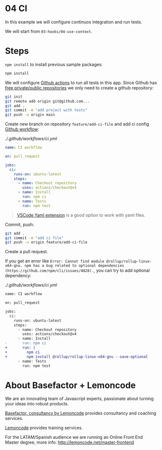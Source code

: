 # 04 CI

In this example we will configure continuos integration and run tests.

We will start from `03-hooks/04-use-context`.

# Steps

`npm install` to install previous sample packages:

```bash
npm install
```

We will configure [Github actions](https://github.com/features/actions) to run all tests in this app. Since Github has [free private/public repositories](https://github.com/pricing) we only need to create a github repository:

```bash
git init
git remote add origin git@github.com...
git add .
git commit -m "add project with tests"
git push -u origin main
```

Create new branch on repository `feature/add-ci-file` and add ci config [Github workflow](https://help.github.com/en/actions/configuring-and-managing-workflows/configuring-a-workflow):

_./.github/workflows/ci.yml_

```yml
name: CI workflow

on: pull_request

jobs:
  ci:
    runs-on: ubuntu-latest
    steps:
      - name: Checkout repository
        uses: actions/checkout@v4
      - name: Install
        run: npm ci
      - name: Tests
        run: npm test

```

> [VSCode Yaml extension](https://marketplace.visualstudio.com/items?itemName=redhat.vscode-yaml) is a good option to work with yaml files.

Commit, push:

```bash
git add .
git commit -m "add ci file"
git push -u origin feature/add-ci-file
```

Create a pull request.

If you get an error like `Error: Cannot find module @rollup/rollup-linux-x64-gnu. npm has a bug related to optional dependencies (https://github.com/npm/cli/issues/4828).`, you can try to add optional dependency:

_./.github/workflows/ci.yml_

```diff
name: CI workflow

on: pull_request

jobs:
  ci:
    runs-on: ubuntu-latest
    steps:
      - name: Checkout repository
        uses: actions/checkout@v4
      - name: Install
-       run: npm ci
+       run: |
+         npm ci
+         npm install @rollup/rollup-linux-x64-gnu --save-optional
      - name: Tests
        run: npm test

```

# About Basefactor + Lemoncode

We are an innovating team of Javascript experts, passionate about turning your ideas into robust products.

[Basefactor, consultancy by Lemoncode](http://www.basefactor.com) provides consultancy and coaching services.

[Lemoncode](http://lemoncode.net/services/en/#en-home) provides training services.

For the LATAM/Spanish audience we are running an Online Front End Master degree, more info: http://lemoncode.net/master-frontend
